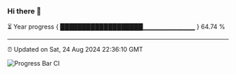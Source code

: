 ### Hi there 👋

⏳ Year progress { ███████████████████▁▁▁▁▁▁▁▁▁▁▁ } 64.74 %

---

⏰ Updated on Sat, 24 Aug 2024 22:36:10 GMT

![Progress Bar CI](https://github.com/IshwaranRudhara/GIT-ACTION/workflows/Progress%20Bar%20CI/badge.svg)
